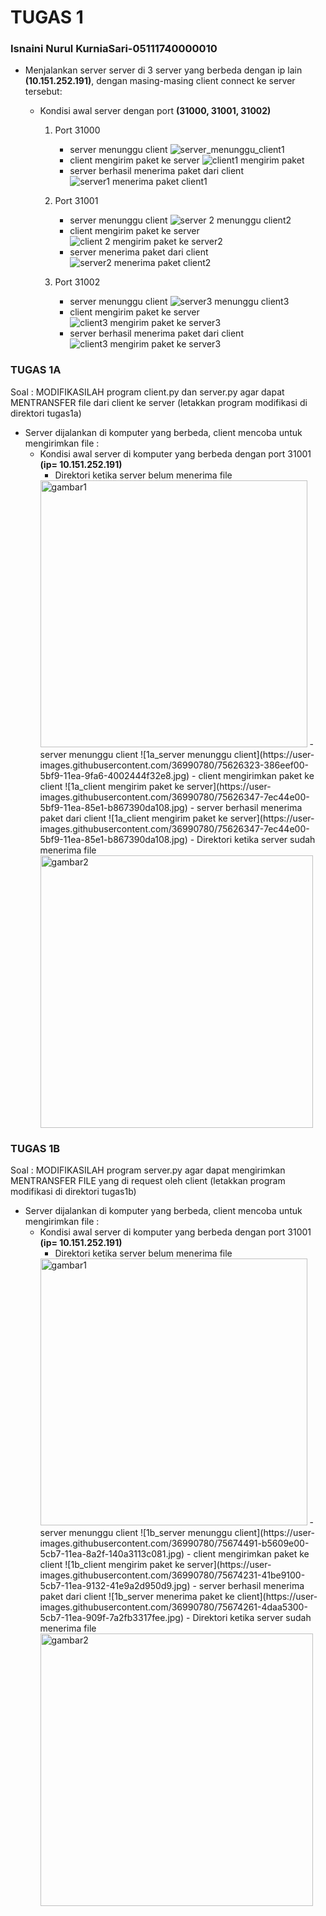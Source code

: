 # TUGAS 1
### Isnaini Nurul KurniaSari-05111740000010
* Menjalankan server server di 3 server yang berbeda dengan ip lain **(10.151.252.191)**, dengan masing-masing client connect ke server tersebut:
  
  - Kondisi awal server dengan port **(31000, 31001, 31002)**
    1. Port 31000 
        - server menunggu client
            ![server_menunggu_client1](https://user-images.githubusercontent.com/36990780/75626072-dca36680-5bf6-11ea-96d9-83bba804dce6.jpg)
        - client mengirim paket ke server
            ![client1 mengirim paket](https://user-images.githubusercontent.com/36990780/75626110-27bd7980-5bf7-11ea-98f9-641c3dc39a83.jpg)
        - server berhasil menerima paket dari client
            ![server1 menerima paket client1](https://user-images.githubusercontent.com/36990780/75626132-5a677200-5bf7-11ea-9857-12ed44c4f022.jpg)
            
     2. Port 31001
        - server menunggu client
          ![server 2 menunggu client2](https://user-images.githubusercontent.com/36990780/75626197-03ae6800-5bf8-11ea-8c88-c74b58e6e95d.jpg)
        - client mengirim paket ke server
          ![client 2 mengirim paket ke server2](https://user-images.githubusercontent.com/36990780/75626189-e11c4f00-5bf7-11ea-914f-c0418d30c183.jpg)
        - server menerima paket dari client
          ![server2 menerima paket client2](https://user-images.githubusercontent.com/36990780/75626203-17f26500-5bf8-11ea-8bf4-2df3246e393e.jpg)
          
     3. Port 31002
        - server menunggu client
          ![server3 menunggu client3](https://user-images.githubusercontent.com/36990780/75626223-67d12c00-5bf8-11ea-94c0-bf1f42afd95e.jpg)
        - client mengirim paket ke server
          ![client3 mengirim paket ke server3](https://user-images.githubusercontent.com/36990780/75626233-74ee1b00-5bf8-11ea-8740-8165290da3d4.jpg)
        - server berhasil menerima paket dari client
          ![client3 mengirim paket ke server3](https://user-images.githubusercontent.com/36990780/75626240-82a3a080-5bf8-11ea-8c7b-66120061bdfe.jpg)
 
 
### TUGAS 1A ###
Soal : MODIFIKASILAH program client.py dan server.py agar dapat MENTRANSFER file dari client ke server (letakkan program modifikasi di direktori tugas1a)      
* Server dijalankan di komputer yang berbeda, client mencoba untuk mengirimkan file :
  - Kondisi awal server di komputer yang berbeda dengan port 31001 **(ip= 10.151.252.191)**
    - Direktori ketika server belum menerima file
    <img width="427" alt="gambar1" src="https://user-images.githubusercontent.com/36990780/75673920-a3323000-5cb6-11ea-83de-4393112f5d22.png">
    - server menunggu client
      ![1a_server menunggu client](https://user-images.githubusercontent.com/36990780/75626323-386eef00-5bf9-11ea-9fa6-4002444f32e8.jpg)
    - client mengirimkan paket ke client 
      ![1a_client mengirim paket ke server](https://user-images.githubusercontent.com/36990780/75626347-7ec44e00-5bf9-11ea-85e1-b867390da108.jpg)
    - server berhasil menerima paket dari client
      ![1a_client mengirim paket ke server](https://user-images.githubusercontent.com/36990780/75626347-7ec44e00-5bf9-11ea-85e1-b867390da108.jpg)
    - Direktori ketika server sudah menerima file
    <img width="436" alt="gambar2" src="https://user-images.githubusercontent.com/36990780/75674055-deccfa00-5cb6-11ea-82fb-06840fe097d3.png">
      
### TUGAS 1B ###
Soal : MODIFIKASILAH program server.py agar dapat mengirimkan MENTRANSFER FILE yang di request oleh client (letakkan program modifikasi di direktori tugas1b)
* Server dijalankan di komputer yang berbeda, client mencoba untuk mengirimkan file :
  - Kondisi awal server di komputer yang berbeda dengan port 31001 **(ip= 10.151.252.191)**
    - Direktori ketika server belum menerima file
    <img width="427" alt="gambar1" src="https://user-images.githubusercontent.com/36990780/75674351-7599b680-5cb7-11ea-93f7-dc36814ca2b3.png">
    - server menunggu client
    ![1b_server menunggu client](https://user-images.githubusercontent.com/36990780/75674491-b5609e00-5cb7-11ea-8a2f-140a3113c081.jpg)
    - client mengirimkan paket ke client
    ![1b_client mengirim paket ke server](https://user-images.githubusercontent.com/36990780/75674231-41be9100-5cb7-11ea-9132-41e9a2d950d9.jpg)
    - server berhasil menerima paket dari client
    ![1b_server menerima paket ke client](https://user-images.githubusercontent.com/36990780/75674261-4daa5300-5cb7-11ea-909f-7a2fb3317fee.jpg)
    - Direktori ketika server sudah menerima file
    <img width="436" alt="gambar2" src="https://user-images.githubusercontent.com/36990780/75674427-9235ee80-5cb7-11ea-84d7-d5b7ba6d04e3.png">

    

      
      
      
    



         
    

